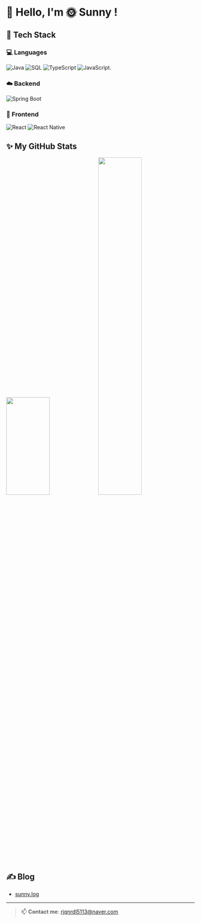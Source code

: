 # 👋 Hello, I'm 🌞 Sunny !

## 🔧 Tech Stack
### 💻 Languages
![Java](https://img.shields.io/badge/Java-007396?style=flat&logo=java&logoColor=white)
![SQL](https://img.shields.io/badge/MySQL-4479A1?style=flat&logo=mysql&logoColor=white)
![TypeScript](https://img.shields.io/badge/TypeScript-3178C6?style=flat&logo=typescript&logoColor=white)
![JavaScript](https://img.shields.io/badge/logo-javascript-blue?logo=javascript).

### ☁️ Backend
![Spring Boot](https://img.shields.io/badge/Spring%20Boot-6DB33F?style=flat&logo=spring-boot&logoColor=white)

### 📱 Frontend
![React](https://img.shields.io/badge/MySQL-4479A1?style=flat&logo=mysql&logoColor=white)
![React Native](https://img.shields.io/badge/React%20Native-61DAFB?style=flat&logo=react&logoColor=black)

## ✨ My GitHub Stats
<p align="left">
  <img src="https://github-readme-stats.vercel.app/api?username=Msun-ny&show_icons=true&theme=radical" width="48%" height="260px" />
  <img src="https://github-readme-stats.vercel.app/api/top-langs/?username=Msun-ny&layout=compact&theme=radical" width="48%"  />
</p>

## ✍️ Blog
- [sunny.log](https://velog.io/@suhyun224/posts)

---

> 📫 **Contact me**: rjqnrdl5113@naver.com
